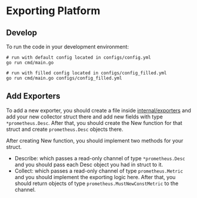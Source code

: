 # Exporting Platform

## Develop

To run the code in your development environment:

```shell
# run with default config located in configs/config.yml
go run cmd/main.go

# run with filled config located in configs/config_filled.yml
go run cmd/main.go configs/config_filled.yml
```

## Add Exporters

To add a new exporter, you should create a file inside [internal/exporters](internal/exporters) and add your new collector struct there and add new fields with type `*prometheus.Desc`. After that, you should create the New function for that struct and create `prometheus.Desc` objects there.

After creating New function, you should implement two methods for your struct.

- Describe: which passes a read-only channel of type `*prometheus.Desc` and you should pass each Desc object you had in struct to it.
- Collect: which passes a read-only channel of type `prometheus.Metric` and you should implement the exporting logic here. After that, you should return objects of type `prometheus.MustNewConstMetric` to the channel.
